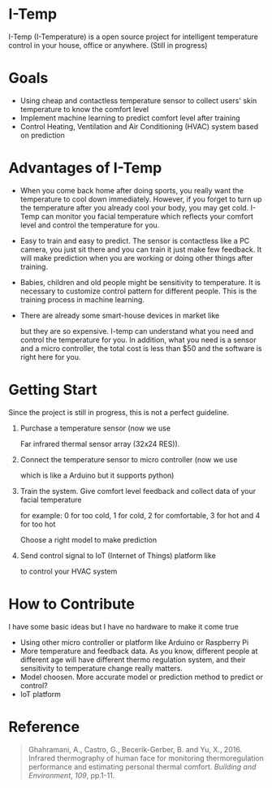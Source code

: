 # I-Temp

I-Temp (I-Temperature) is a open source project for intelligent temperature control in your house, office or anywhere. (Still in progress)

# Goals

- Using cheap and contactless temperature sensor to collect users' skin temperature to know the comfort level
- Implement machine learning to predict comfort level after training
- Control Heating, Ventilation and Air Conditioning (HVAC) system based on prediction

# Advantages of I-Temp

- When you come back home after doing sports, you really want the temperature to cool down immediately. However, if you forget to turn up the temperature after you already cool your body, you may get cold. I-Temp can monitor you facial temperature which reflects your comfort level and control the temperature for you.

- Easy to train and easy to predict. The sensor is contactless like a PC camera, you just sit there and you can train it just make few feedback. It will make prediction when you are working or doing other things after training.

- Babies, children and old people might be sensitivity to temperature. It is necessary to customize control pattern for different people. This is the training process in machine learning.

- There are already some smart-house devices in market like 

  [Ecobee4]: https://www.ecobee.com/ecobee4/

  but they are so expensive. I-temp can understand what you need and control the temperature for you. In addition, what you need is a sensor and a micro controller, the total cost is less than $50 and the software is right here for you.

# Getting Start

Since the project is still in progress, this is not a perfect guideline.

1. Purchase a temperature sensor (now we use 

   [MLX90640]: https://www.melexis.com/en/product/MLX90640/Far-Infrared-Thermal-Sensor-Array

    Far infrared thermal sensor array (32x24 RES)). 

2. Connect the temperature sensor to micro controller (now we use 

   [OpenMV]: https://openmv.io/

    which is like a Arduino but it supports python)

3. Train the system. Give comfort level feedback and collect data of your facial temperature

   for example: 0 for too cold, 1 for cold, 2 for comfortable, 3 for hot and 4 for too hot 

   Choose a right model to make prediction

4. Send control signal to IoT (Internet of Things) platform like 

   [ThingsBorad]: https://thingsboard.io/

    to control your HVAC system

# How to Contribute

I have some basic ideas but I have no hardware to make it come true

- Using other micro controller or platform like Arduino or Raspberry Pi
- More temperature and feedback data. As you know, different people at different age will have different thermo regulation system, and their sensitivity to temperature change really matters.
- Model choosen. More accurate model or prediction method to predict or control?
- IoT platform

# Reference 

> Ghahramani, A., Castro, G., Becerik-Gerber, B. and Yu, X., 2016. Infrared thermography of human face for monitoring thermoregulation performance and estimating personal thermal comfort. *Building and Environment*, *109*, pp.1-11.

